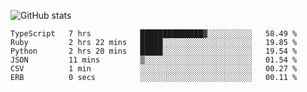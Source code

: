 ![GitHub stats](https://github-readme-stats.vercel.app/api?username=ksk001100&show_icons=true&theme=tokyonight)

<!--START_SECTION:waka-->

```text
TypeScript   7 hrs           ██████████████▓░░░░░░░░░░   58.49 %
Ruby         2 hrs 22 mins   █████░░░░░░░░░░░░░░░░░░░░   19.85 %
Python       2 hrs 20 mins   █████░░░░░░░░░░░░░░░░░░░░   19.54 %
JSON         11 mins         ▒░░░░░░░░░░░░░░░░░░░░░░░░   01.54 %
CSV          1 min           ░░░░░░░░░░░░░░░░░░░░░░░░░   00.27 %
ERB          0 secs          ░░░░░░░░░░░░░░░░░░░░░░░░░   00.11 %
```

<!--END_SECTION:waka-->
